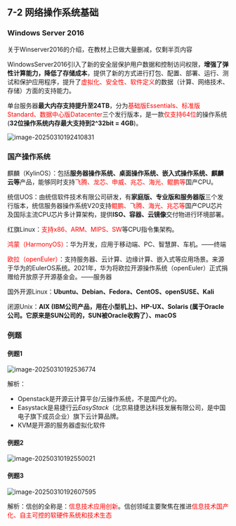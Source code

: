 ## 7-2 网络操作系统基础

### Windows Server 2016

关于Winserver2016的介绍，在教材上已做大量删减，仅剩半页内容

WindowsServer2016引l入了新的安全层保护用户数据和控制访问权限，**增强了弹性计算能力，降低了存储成本**，提供了新的方式进行打包、配置、部署、运行、测试和保护应用程序，提升了<font color="red">虚拟化、安全性、软件定义</font>的数据（计算、网络技术、存储）方面的支持能力。

单台服务器**最大内存支持提升至24TB**，分为<font color="red">基础版Essentials、标准版Standard、数据中心版Datacenter</font>三个发行版本，是一款<font color="red">仅支持64位</font>的操作系统(**32位操作系统内存最大支持到2^32bit = 4GB**)。

![image-20250310192410831](https://img.yatjay.top/md/20250310192410876.png)

### 国产操作系统

麒麟（KylinOS）：包括**服务器操作系统、桌面操作系统、嵌入式操作系统、麒麟云等**产品，能够同时支持<font color="red">飞腾、龙芯、申威、兆芯、海光、鲲鹏等</font>国产CPU。

统信UOS：由统信软件技术有限公司研发，有**家庭版、专业版和服务器版**三个发行版本，统信服务器操作系统V20支持<font color="red">鲲鹏、飞腾、海光、兆芯等</font>国产CPU芯片及国际主流CPU芯片多计算架构，提供**ISO、容器、云镜像**交付物进行环境部署。

红旗Linux：<font color="red">支持x86、ARM、MIPS、SW</font>等CPU指令集架构。

<font color="red">鸿蒙（HarmonyOS）</font>：华为开发，应用于移动端、PC、智慧屏、车机。——终端

<font color="red">欧拉（openEuler）</font>：支持服务器、云计算、边缘计算、嵌入式等应用场景。来源于华为的EulerOS系统。2021年，华为将欧拉开源操作系统（openEuler）正式捐赠给开放原子开源基金会。——服务器



国外开源Linux：**Ubuntu、Debian、Fedora、CentOS、openSUSE、Kali**

闭源Unix：**AIX (IBM公司产品，用在小型机上)、HP-UX、Solaris (属于Oracle公司。它原来是SUN公司的，SUN被Oracle收购了）、macOS**

### 例题

#### 例题1

![image-20250310192536774](https://img.yatjay.top/md/20250310192536811.png)

解析：

- Openstack是开源云计算平台/云操作系统，不是国产化的。
- Easystack是易捷行云*EasyStack*（北京易捷思达科技发展有限公司，是中国电子旗下成员企业）旗下云计算品牌。
- KVM是开源的服务器虚拟化软件

#### 例题2

![image-20250310192550021](https://img.yatjay.top/md/20250310192550057.png)

#### 例题3

![image-20250310192607595](https://img.yatjay.top/md/20250310192607641.png)

解析：信创的全称是：<font color="red">信息技术应用创新</font>。信创领域主要聚焦在推进<font color="red">信息技术国产化、自主可控的软硬件系统和技术生态</font>
